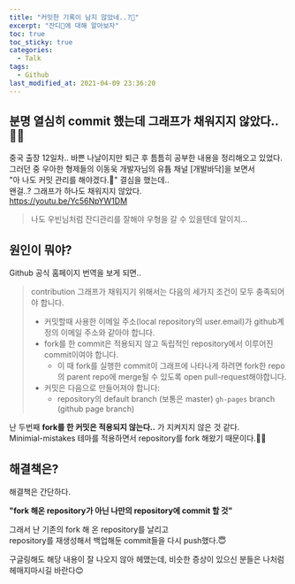 ```yaml
---
title: "커밋한 기록이 남지 않았네..?🤯"
excerpt: "잔디🌱에 대해 알아보자"
toc: true
toc_sticky: true
categories:
  - Talk
tags:
  - Github
last_modified_at: 2021-04-09 23:36:20
---
```


## 분명 열심히 commit 했는데 그래프가 채워지지 않았다..🤷‍♂️
  
중국 출장 12일차.. 바쁜 나날이지만 퇴근 후 틈틈히 공부한 내용을 정리해오고 있었다.  
그러던 중 우아한 형제들의 이동욱 개발자님의 유튭 채널 [개발바닥]을 보면서  
"아 나도 커밋 관리를 해야겠다.🤨" 결심을 했는데..  
왠걸..? 그래프가 하나도 채워지지 않았다.  
<https://youtu.be/Yc56NpYW1DM>

> 나도 우빈님처럼 잔디관리를 잘해야 우형을 갈 수 있을텐데 말이지...

## 원인이 뭐야?

Github 공식 홈페이지 번역을 보게 되면..  

> contribution 그래프가 채워지기 위해서는 다음의 세가지 조건이 모두 충족되어야 합니다.  
> - 커밋할때 사용한 이메일 주소(local repository의 user.email)가 github계정의 이메일 주소와 같아야 합니다.
> - fork를 한 commit은 적용되지 않고 독립적인 repository에서 이루어진 commit이여야 합니다.
>   - 이 때 fork를 실행한 commit이 그래프에 나타나게 하려면 fork한 repo의 parent repo에 merge될 수 있도록 open pull-request해야합니다.
> - 커밋은 다음으로 만들어져야 합니다:
>   - repository의 default branch (보통은 master)
`gh-pages` branch (github page branch)

난 두번째 **fork를 한 커밋은 적용되지 않는다..** 가 지켜지지 않은 것 같다.  
Minimial-mistakes 테마를 적용하면서 repository를 fork 해왔기 때문이다.🤦‍♂️

## 해결책은?

해결책은 간단하다.  

**"fork 해온 repository가 아닌 나만의 repository에 commit 할 것"**  
  
그래서 난 기존의 fork 해 온 repository를 날리고  
repository를 재생성해서 백업해둔 commit들을 다시 push했다.😇  
  
구글링해도 해당 내용이 잘 나오지 않아 헤맸는데, 비슷한 증상이 있으신 분들은 나처럼 헤매지마시길 바란다😊
  